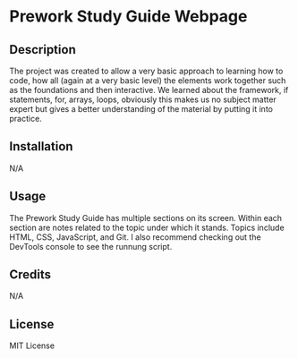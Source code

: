 # Prework Study Guide Webpage

## Description
The project was created to allow a very basic approach to learning how to code, how all (again at a very basic level) the elements work together such as the foundations and then interactive. We learned about the framework, if statements, for, arrays, loops, obviously this makes us no subject matter expert but gives a better understanding of the material by putting it into practice.

## Installation
N/A
## Usage
The Prework Study Guide has multiple sections on its screen. Within each section are notes related to the topic under which it stands. Topics include HTML, CSS, JavaScript, and Git. I also recommend checking out the DevTools console to see the runnung script.

## Credits

N/A

## License

MIT License
